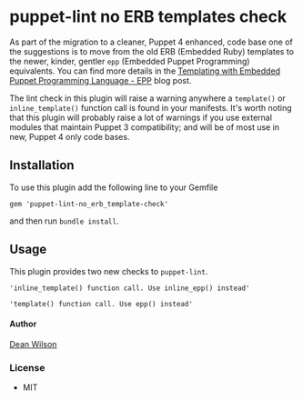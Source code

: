 # puppet-lint no ERB templates check

As part of the migration to a cleaner, Puppet 4 enhanced, code base one
of the suggestions is to move from the old ERB (Embedded Ruby)
templates to the newer, kinder, gentler `epp` (Embedded Puppet
Programming) equivalents. You can find more details in the
[Templating with Embedded Puppet Programming Language - EPP](http://puppet-on-the-edge.blogspot.co.uk/2014/03/templating-with-embedded-puppet.html) blog post.

The lint check in this plugin will raise a warning anywhere a
`template()` or `inline_template()` function call is found in your
manifests. It's worth noting that this plugin will probably raise a lot
of warnings if you use external modules that maintain Puppet 3
compatibility; and will be of most use in new, Puppet 4 only code bases.

## Installation

To use this plugin add the following line to your Gemfile

    gem 'puppet-lint-no_erb_template-check'

and then run `bundle install`.

## Usage

This plugin provides two new checks to `puppet-lint`.

    'inline_template() function call. Use inline_epp() instead'

    'template() function call. Use epp() instead'

#### Author

[Dean Wilson](http://www.unixdaemon.net)

### License

 * MIT
